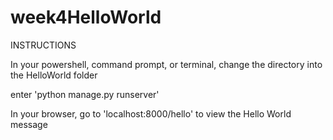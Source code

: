 # week4HelloWorld
INSTRUCTIONS

In your powershell, command prompt, or terminal, change the directory into the HelloWorld folder

enter 'python manage.py runserver'

In your browser, go to 'localhost:8000/hello' to view the Hello World message

